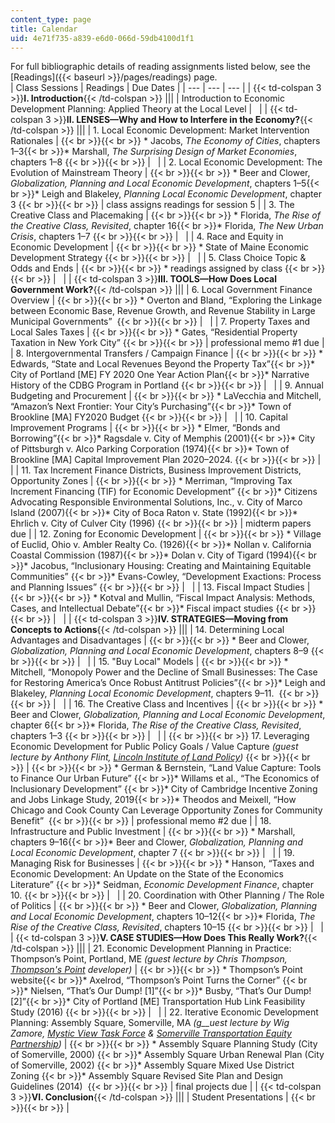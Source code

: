 ```yaml
---
content_type: page
title: Calendar
uid: 4e71f735-a839-e6d0-066d-59db4100d1f1
---
```


For full bibliographic details of reading assignments listed below, see the [Readings]({{< baseurl >}}/pages/readings) page.  
| Class Sessions | Readings | Due Dates |
| --- | --- | --- |
| {{< td-colspan 3 >}}**I. Introduction**{{< /td-colspan >}} |||
| Introduction to Economic Development Planning: Applied Theory at the Local Level | &nbsp; |
| {{< td-colspan 3 >}}**II. LENSES—Why and How to Interfere in the Economy?**{{< /td-colspan >}} |||
| 1\. Local Economic Development: Market Intervention Rationales |  {{< br >}}{{< br >}} *   Jacobs, _The Economy of Cities_, chapters 1–3{{< br >}}*   Marshall, _The Surprising Design of Market Economies_, chapters 1–8 {{< br >}}{{< br >}}  | &nbsp; |
| 2\. Local Economic Development: The Evolution of Mainstream Theory |  {{< br >}}{{< br >}} *   Beer and Clower, _Globalization, Planning and Local Economic Development_, chapters 1–5{{< br >}}*   Leigh and Blakeley, _Planning Local Economic Development_, chapter 3 {{< br >}}{{< br >}}  | class assigns readings for session 5 |
| 3\. The Creative Class and Placemaking |  {{< br >}}{{< br >}} *   Florida, _The Rise of the Creative Class, Revisited_, chapter 16{{< br >}}*   Florida, _The New Urban Crisis_, chapters 1–7 {{< br >}}{{< br >}}  | &nbsp; |
| 4\. Race and Equity in Economic Development |  {{< br >}}{{< br >}} *   State of Maine Economic Development Strategy {{< br >}}{{< br >}}  | &nbsp; |
| 5\. Class Choice Topic & Odds and Ends |  {{< br >}}{{< br >}} *   readings assigned by class {{< br >}}{{< br >}}  | &nbsp; |
| {{< td-colspan 3 >}}**III. TOOLS—How Does Local Government Work?**{{< /td-colspan >}} |||
| 6\. Local Government Finance Overview |  {{< br >}}{{< br >}} *   Overton and Bland, “Exploring the Linkage between Economic Base, Revenue Growth, and Revenue Stability in Large Municipal Governments”  {{< br >}}{{< br >}}  | &nbsp; |
| 7\. Property Taxes and Local Sales Taxes |  {{< br >}}{{< br >}} *   Gates, “Residential Property Taxation in New York City” {{< br >}}{{< br >}}  | professional memo #1 due |
| 8\. Intergovernmental Transfers / Campaign Finance |  {{< br >}}{{< br >}} *   Edwards, “State and Local Revenues Beyond the Property Tax”{{< br >}}*   City of Portland \[ME\] FY 2020 One Year Action Plan{{< br >}}*   Narrative History of the CDBG Program in Portland {{< br >}}{{< br >}}  | &nbsp; |
| 9\. Annual Budgeting and Procurement |  {{< br >}}{{< br >}} *   LaVecchia and Mitchell, “Amazon’s Next Frontier: Your City’s Purchasing”{{< br >}}*   Town of Brookline \[MA\] FY2020 Budget {{< br >}}{{< br >}}  | &nbsp; |
| 10\. Capital Improvement Programs |  {{< br >}}{{< br >}} *   Elmer, “Bonds and Borrowing”{{< br >}}*   Ragsdale v. City of Memphis (2001){{< br >}}*   City of Pittsburgh v. Alco Parking Corporation (1974){{< br >}}*   Town of Brookline \[MA\] Capital Improvement Plan 2020–2024. {{< br >}}{{< br >}}  | &nbsp; |
| 11\. Tax Increment Finance Districts, Business Improvement Districts, Opportunity Zones |  {{< br >}}{{< br >}} *   Merriman, “Improving Tax Increment Financing (TIF) for Economic Development” {{< br >}}*   Citizens Advocating Responsible Environmental Solutions, Inc., v. City of Marco Island (2007){{< br >}}*   City of Boca Raton v. State (1992){{< br >}}*   Ehrlich v. City of Culver City (1996) {{< br >}}{{< br >}}  | midterm papers due |
| 12\. ﻿Zoning for Economic Development   |  {{< br >}}{{< br >}} *   Village of Euclid, Ohio v. Ambler Realty Co. (1926){{< br >}}*   Nollan v. California Coastal Commission (1987){{< br >}}*   Dolan v. City of Tigard (1994){{< br >}}*   Jacobus, “Inclusionary Housing: Creating and Maintaining Equitable Communities” {{< br >}}*   Evans-Cowley, “Development Exactions: Process and Planning Issues” {{< br >}}{{< br >}}  | &nbsp; |
| 13\. Fiscal Impact Studies |  {{< br >}}{{< br >}} *   Kotval and Mullin, “Fiscal Impact Analysis: Methods, Cases, and Intellectual Debate”{{< br >}}*   Fiscal impact studies {{< br >}}{{< br >}}  | &nbsp; |
| {{< td-colspan 3 >}}**IV. STRATEGIES—Moving from Concepts to Actions**{{< /td-colspan >}} |||
| 14\. Determining Local Advantages and Disadvantages |  {{< br >}}{{< br >}} *   Beer and Clower, _Globalization, Planning and Local Economic Development_, chapters 8–9 {{< br >}}{{< br >}}  | &nbsp; |
| 15\. "Buy Local" Models |  {{< br >}}{{< br >}} *   Mitchell, “Monopoly Power and the Decline of Small Businesses: The Case for Restoring America’s Once Robust Antitrust Policies”{{< br >}}*   Leigh and Blakeley, _Planning Local Economic Development_, chapters 9–11.  {{< br >}}{{< br >}}  | &nbsp; |
| 16\. The Creative Class and Incentives |  {{< br >}}{{< br >}} *   Beer and Clower, _Globalization, Planning and Local Economic Development_, chapter 6{{< br >}}*   Florida, _The Rise of the Creative Class, Revisited_, chapters 1–3 {{< br >}}{{< br >}}  | &nbsp; |
|  {{< br >}}{{< br >}} 17\. Leveraging Economic Development for Public Policy Goals / Value Capture _(guest lecture by Anthony Flint, [Lincoln Institute of Land Policy](https://www.lincolninst.edu/))_ {{< br >}}{{< br >}}  |  {{< br >}}{{< br >}} *   German & Bernstein, “Land Value Capture: Tools to Finance Our Urban Future” {{< br >}}*   Willams et al., “The Economics of Inclusionary Development” {{< br >}}*   City of Cambridge Incentive Zoning and Jobs Linkage Study, 2019{{< br >}}*   Theodos and Meixell, “How Chicago and Cook County Can Leverage Opportunity Zones for Community Benefit”  {{< br >}}{{< br >}}  | professional memo #2 due |
| 18\. Infrastructure and Public Investment |  {{< br >}}{{< br >}} *   Marshall, chapters 9–16{{< br >}}*   Beer and Clower, _Globalization, Planning and Local Economic Development_, chapter 7 {{< br >}}{{< br >}}  | &nbsp; |
| 19\. Managing Risk for Businesses |  {{< br >}}{{< br >}} *   Hanson, “Taxes and Economic Development: An Update on the State of the Economics Literature” {{< br >}}*   Seidman, _Economic Development Finance_, chapter 10. {{< br >}}{{< br >}}  | &nbsp; |
| 20\. Coordination with Other Planning / The Role of Politics |  {{< br >}}{{< br >}} *   Beer and Clower, _Globalization, Planning and Local Economic Development_, chapters 10–12{{< br >}}*   Florida, _The Rise of the Creative Class, Revisited_, chapters 10–15 {{< br >}}{{< br >}}  | &nbsp; |
| {{< td-colspan 3 >}}**V. CASE STUDIES—How Does This Really Work?**{{< /td-colspan >}} |||
| 21\. Economic Development Planning in Practice: Thompson’s Point, Portland, ME _(guest lecture by Chris Thompson, [Thompson's Point](https://www.thompsonspoint.com/) developer)_ |  {{< br >}}{{< br >}} *   Thompson’s Point website{{< br >}}*   Axelrod, “Thompson’s Point Turns the Corner” {{< br >}}*   Nielsen, “That’s Our Dump! \[1\]”{{< br >}}*   Busby, “That’s Our Dump! \[2\]”{{< br >}}*   City of Portland \[ME\] Transportation Hub Link Feasibility Study (2016) {{< br >}}{{< br >}}  | &nbsp; |
| 22\. Iterative Economic Development Planning: Assembly Square, Somerville, MA _(g__uest lecture by Wig Zamore,_ [_Mystic View Task Force_](https://mvtf.wordpress.com/about/) _&_ [_Somerville Transportation Equity Partnership_](https://www.somervillestep.org/category/about-step/)_)_ |  {{< br >}}{{< br >}} *   Assembly Square Planning Study (City of Somerville, 2000) {{< br >}}*   Assembly Square Urban Renewal Plan (City of Somerville, 2002) {{< br >}}*   Assembly Square Mixed Use District Zoning {{< br >}}*   Assembly Square Revised Site Plan and Design Guidelines (2014)  {{< br >}}{{< br >}}  | final projects due |
| {{< td-colspan 3 >}}**VI. Conclusion**{{< /td-colspan >}} |||
| Student Presentations |  {{< br >}}{{< br >}}  |
